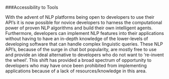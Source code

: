 ###Accessibility to Tools

With the advent of NLP platforms being open to developers to use their API’s it is now possible for novice developers to harness the computational power of proven NLP algorithms and build their own intelligent agents. Furthermore, developers can implement NLP features into their applications without having to have an in-depth knowledge of the lower-levels of developing software that can handle complex linguistic queries. These NLP API’s, because of the surge in chat bot popularity, are mostly free to use and provide an ideal alternative to developers who do not want to ‘re-invent the wheel’. This shift has provided a broad spectrum of opportunity to developers who may have once been prohibited from implementing applications because of a lack of resources/knowledge in this area. 

